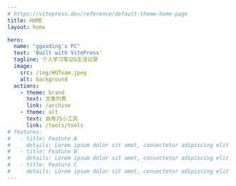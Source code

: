 ```yaml
---
# https://vitepress.dev/reference/default-theme-home-page
title: HOME
layout: home

hero:
  name: "ggxxding's PC"
  text: 'Built with VitePress'
  tagline: 个人学习笔记&生活记录
  image:
    src: /img/HGTeam.jpeg
    alt: background
  actions:
    - theme: brand
      text: 文章列表
      link: /archive
    - theme: alt
      text: 自用JS小工具
      link: /tools/tools
# features:
#   - title: Feature A
#     details: Lorem ipsum dolor sit amet, consectetur adipiscing elit
#   - title: Feature B
#     details: Lorem ipsum dolor sit amet, consectetur adipiscing elit
#   - title: Feature C
#     details: Lorem ipsum dolor sit amet, consectetur adipiscing elit
---
```

